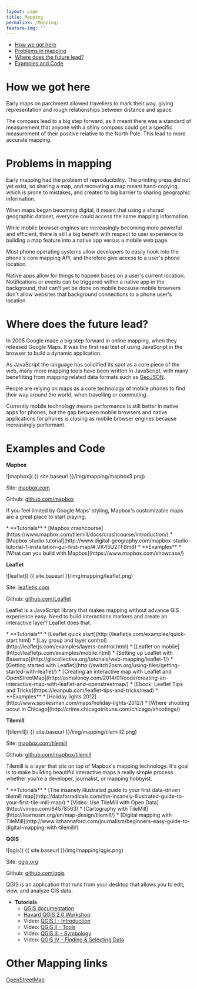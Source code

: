```yaml
---
layout: page
title: Mapping
permalink: /Mapping/
feature-img: ""
---
```



<div class="toc">
  

  <ul class="listContent">
    <li><a href="#hwgh">How we got here</a></li>
    <li> <a href="#pim">Problems in mapping</a></li>
    <li><a href="#wdtfl">Where does the future lead?</a></li>
    <li><a href="#eac">Examples and Code</a></li>
  </ul>
</div>

<h1 id="hwgh">How we got here</h1>

Early maps on parchment allowed travellers to mark their way, giving representation and rough relationships between distance and space.

The compass lead to a big step forward, as it meant there was a standard of measurement that anyone with a shiny compass could get a specific measurement of their positive relative to the North Pole. This lead to more accurate mapping.


<h1 id="pim">Problems in mapping</h1>

Early mapping had the problem of reproducibility. The printing press did not yet exist, so sharing a map, and recreating a map meant hand-copying, which is prone to mistakes, and created to big barrier to sharing geographic information.

When maps began becoming digital, it meant that using a shared geographic dataset, everyone could access the same mapping information.

While mobile browser engines are increasingly becoming more powerful and efficient, there is still a big benefit with respect to user experience to building a map feature into a native app versus a mobile web page.

Most phone operating systems allow developers to easily hook into the phone's core mapping API, and therefore give access to a user's phone location. 

Native apps allow for things to happen bases on a user's current location. Notifications or events can be triggered within a native app in the background, that can't yet be done on mobile because mobile browsers don't allow websites that background connections to a phone user's location. 



<h1 id="wdtfl">Where does the future lead?</h1>

In 2005 Google made a big step forward in online mapping, when they released Google Maps. It was the first real test of using JavaScript in the browser to build a dynamic application.

As JavaScript the language has solidified its spot as a core piece of the web, many more mapping tools have been written in JavaScript, with many benefitting from mapping related data formats such as [GeoJSON](http://geojson.org/).

People are relying on maps as a core technology of mobile phones to find their way around the world, when travelling or commuting.

Currently mobile technology means performance is still better in native apps for phones, but the gap between mobile browsers and native applications for phones is closing as mobile browser engines because increasingly performant.


<h1 id="eac">Examples and Code</h1>


**Mapbox**

![mapbox]( {{ site.baseurl }}/img/mapping/mapbox3.png)

Site: [mapbox.com](https://www.mapbox.com/)

Github: [github.com/mapbox](https://github.com/mapbox)

If you feel limited by Google Maps' styling, Mapbox's customizable maps are a great place to start playing. 

<div class="resources" markdown='1'>
* **Tutorials**
  * [Mapbox crashcourse](https://www.mapbox.com/tilemill/docs/crashcourse/introduction/)
  * [Mapbox studio tutorial](http://www.digital-geography.com/mapbox-studio-tutorial-1-installation-gui-first-map/#.VK45U2TF8m8)
* **Examples**
  * [What can you build with Mapbox](https://www.mapbox.com/showcase/)
</div>

**Leaflet**

![leaflet]( {{ site.baseurl }}/img/mapping/leaflet.png)

Site: [leafletjs.com](http://leafletjs.com/)

Github: [github.com/Leaflet](https://github.com/Leaflet/Leaflet)

Leaflet is a JavaScript library that makes mapping without advance GIS experience easy. Need to build interactions markers and create an interactive layer? Leaflet does that.

<div class="resources" markdown='1'>
* **Tutorials**
  * [Leaflet quick start](http://leafletjs.com/examples/quick-start.html)
  * [Lay group and layer control](http://leafletjs.com/examples/layers-control.html)
  * [Leaflet on mobile](http://leafletjs.com/examples/mobile.html)
  * [Setting up Leaflet with Basemap](http://giscollective.org/tutorials/web-mapping/leaflet-1/)
  * [Getting started with Leaflet](http://switch2osm.org/using-tiles/getting-started-with-leaflet/)
  * [Creating an interactive map with Leaflet and OpenStreetMap](http://asmaloney.com/2014/01/code/creating-an-interactive-map-with-leaflet-and-openstreetmap/)
  * [Ebook: Leaflet Tips and Tricks](https://leanpub.com/leaflet-tips-and-tricks/read)
* **Examples**
  * [Holiday lights 2012](http://www.spokesman.com/maps/holiday-lights-2012/)
  * [Where shooting occur in Chicago](http://crime.chicagotribune.com/chicago/shootings/)
</div>

**Tilemill**

![tilemill]( {{ site.baseurl }}/img/mapping/tilemill2.png)

Site: [mapbox.com/tilemill](https://www.mapbox.com/tilemill/)

Github: [github.com/mapbox/tilemill](https://github.com/mapbox/tilemill)

Tilemill is a layer that sits on top of Mapbox's mapping technology. It's goal is to make building beautiful interactive maps a really simple process whether you're a developer, journalist, or mapping hobbyist.


<div class="resources" markdown='1'>
* **Tutorials**
  * [The insanely illustrated guide to your first data-driven tilemill map](http://dataforradicals.com/the-insanely-illustrated-guide-to-your-first-tile-mill-map/)
  * [Video: Use TileMill with Open Data](http://vimeo.com/64578563)
  * [Cartography with TileMill](http://learnosm.org/en/map-design/tilemill/)
  * [Digital mapping with TileMill](http://www.lizhannaford.com/journalism/beginners-easy-guide-to-digital-mapping-with-tilemill/)
</div>

**QGIS**

![qgis]( {{ site.baseurl }}/img/mapping/qgis.png)

Site: [qgis.org](http://www.qgis.org/en/site/)

Github: [github.com/qgis](https://github.com/qgis/)

QGIS is an application that runs from your desktop that allows you to edit, view, and analyze GIS data.

<div class="resources" markdown='1'>

* **Tutorials**
	* [QGIS documentation](https://github.com/qgis/QGIS-Documentation)
	* [Havard QGIS 2.0 Workshop](http://maps.cga.harvard.edu/qgis/)
	* Video: [QGIS I - Introduction ](https://www.youtube.com/watch?v=59Oer-i6nVc)
	* Video: [QGIS II - Tools](https://www.youtube.com/watch?v=AsC_AEqtRRI)
	* Video: [QGIS III - Symbology](https://www.youtube.com/watch?v=duuYMufA-RU)
	* Video: [QGIS IV - Finding & Selecting Data](https://www.youtube.com/watch?v=ZbnCrfoWnNk)

</div>

<h1>Other Mapping links</h1>

[OpenStreetMap](http://www.openstreetmap.org/)
